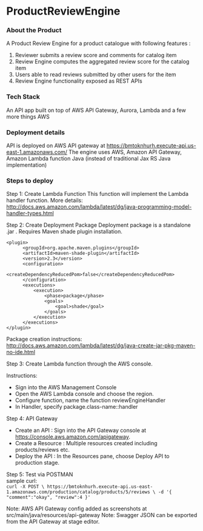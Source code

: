# ProductReviewEngine
### About the Product
A Product Review Engine for a product catalogue with following features :  

1. Reviewer submits a review score and comments for catalog item
2. Review Engine computes the aggregated review score for the catalog item
3. Users able to read reviews submitted by other users for the item
4. Review Engine functionality exposed as REST APIs  

### Tech Stack
An API app built on top of AWS API Gateway, Aurora, Lambda and a few more things AWS

### Deployment details
API is deployed on AWS API gateway at  https://bmtoknhurh.execute-api.us-east-1.amazonaws.com/ The engine uses AWS, Amazon API Gateway, Amazon Lambda function Java (instead of traditional Jax RS Java implementation)

### Steps to deploy
Step 1: Create Lambda Function
This function will implement the Lambda handler function.
More details: http://docs.aws.amazon.com/lambda/latest/dg/java-programming-model-handler-types.html

Step 2: Create Deployment Package
Deployment package is a standalone .jar . Requires Maven shade plugin installation. 
```
<plugin>
      <groupId>org.apache.maven.plugins</groupId>
      <artifactId>maven-shade-plugin</artifactId>
      <version>2.3</version>
      <configuration>
          <createDependencyReducedPom>false</createDependencyReducedPom>
      </configuration>
      <executions>
          <execution>   
              <phase>package</phase>
              <goals>
                  <goal>shade</goal>
              </goals>
          </execution>
      </executions>
</plugin>

```
Package creation instructions: http://docs.aws.amazon.com/lambda/latest/dg/java-create-jar-pkg-maven-no-ide.html

Step 3: 
Create Lambda function through the AWS console. <br/>

Instructions:
  * Sign into the AWS Management Console
  * Open the AWS Lambda console and choose the region. 
  * Configure function, name the function reviewEngineHandler
  * In Handler, specify package.class-name::handler 
 
Step 4: API Gateway
  * Create an API : Sign into the API Gateway console at https://console.aws.amazon.com/apigateway.
  * Create a Resource : Multiple resources created including products/reviews etc.
  * Deploy the API : In the Resources pane, choose Deploy API to production stage.

Step 5: Test via POSTMAN
<br/>
sample curl: <br/>
    ```
    curl -X POST \
      https://bmtoknhurh.execute-api.us-east-1.amazonaws.com/production/catalog/products/5/reviews \
      -d '{
        "comment":"okay",
        "review":4
    }'
    ```

Note: AWS API Gateway config added as screenshots at src/main/java/resources/api-gateway
Note: Swagger JSON can be exported from the API Gateway at stage editor.  


